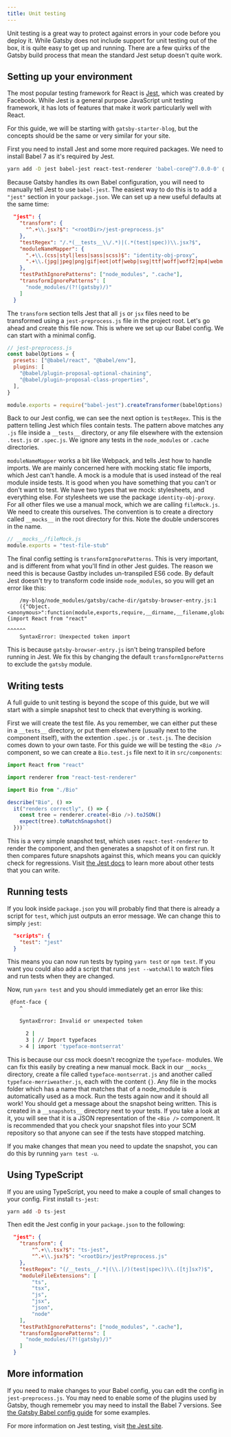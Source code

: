 ```yaml
---
title: Unit testing
---
```


Unit testing is a great way to protect against errors in your code before you
deploy it. While Gatsby does not include support for unit testing out of the
box, it is quite easy to get up and running. There are a few quirks of the
Gatsby build process that mean the standard Jest setup doesn't quite work.

## Setting up your environment

The most popular testing framework for React is [Jest](https://jestjs.io/),
which was created by Facebook. While Jest is a general purpose JavaScript unit
testing framework, it has lots of features that make it work particularly well
with React.

For this guide, we will be starting with `gatsby-starter-blog`, but the concepts
should be the same or very similar for your site.

First you need to install Jest and some more required packages. We need to
install Babel 7 as it's required by Jest.

```sh
yarn add -D jest babel-jest react-test-renderer 'babel-core@^7.0.0-0' @babel/core identity-obj-proxy @babel/plugin-proposal-class-properties @babel/plugin-proposal-optional-chaining
```

Because Gatsby handles its own Babel configuration, you will need to manually
tell Jest to use `babel-jest`. The easiest way to do this is to add a `"jest"`
section in your `package.json`. We can set up a new useful defaults at the same
time:

```json
  "jest": {
    "transform": {
      "^.+\\.jsx?$": "<rootDir>/jest-preprocess.js"
    },
    "testRegex": "/.*(__tests__\\/.*)|(.*(test|spec))\\.jsx?$",
    "moduleNameMapper": {
      ".+\\.(css|styl|less|sass|scss)$": "identity-obj-proxy",
      ".+\\.(jpg|jpeg|png|gif|eot|otf|webp|svg|ttf|woff|woff2|mp4|webm|wav|mp3|m4a|aac|oga)$": "<rootDir>/__mocks__/fileMock.js"
    },
    "testPathIgnorePatterns": ["node_modules", ".cache"],
    "transformIgnorePatterns": [
      "node_modules/(?!(gatsby)/)"
    ]
  }
```

The `transform` section tells Jest that all `js` or `jsx` files need to be
transformed using a `jest-preprocess.js` file in the project root. Let's go
ahead and create this file now. This is where we set up our Babel config. We can
start with a minimal config.

```js
// jest-preprocess.js
const babelOptions = {
  presets: ["@babel/react", "@babel/env"],
  plugins: [
    "@babel/plugin-proposal-optional-chaining",
    "@babel/plugin-proposal-class-properties",
  ],
}

module.exports = require("babel-jest").createTransformer(babelOptions)
```

Back to our Jest config, we can see the next option is `testRegex`. This is the
pattern telling Jest which files contain tests. The pattern above matches any
`.js` file inside a `__tests__` directory, or any file elsewhere with the
extension `.test.js` or `.spec.js`. We ignore any tests in the `node_modules` or
`.cache` directories.

`moduleNameMapper` works a bit like Webpack, and tells Jest how to handle
imports. We are mainly concerned here with mocking static file imports, which
Jest can't handle. A mock is a module that is used instead of the real module
inside tests. It is good when you have something that you can't or don't want to
test. We have two types that we mock: stylesheets, and everything else. For
stylesheets we use the package `identity-obj-proxy`. For all other files we use
a manual mock, which we are calling `fileMock.js`. We need to create this
ourselves. The convention is to create a directory called `__mocks__` in the
root directory for this. Note the double underscores in the name.

```js
// __mocks__/fileMock.js
module.exports = "test-file-stub"
```

The final config setting is `transformIgnorePatterns`. This is very important,
and is different from what you'll find in other Jest guides. The reason we need
this is because Gastby includes un-transpiled ES6 code. By default Jest doesn't
try to transform code inside `node_modules`, so you will get an error like this:

```
    /my-blog/node_modules/gatsby/cache-dir/gatsby-browser-entry.js:1
    ({"Object.<anonymous>":function(module,exports,require,__dirname,__filename,global,jest){import React from "react"
                                                                                             ^^^^^^
    SyntaxError: Unexpected token import
```

This is because `gatsby-browser-entry.js` isn't being transpiled before running
in Jest. We fix this by changing the default `transformIgnorePatterns` to
exclude the `gatsby` module.

## Writing tests

A full guide to unit testing is beyond the scope of this guide, but we will
start with a simple snapshot test to check that everything is working.

First we will create the test file. As you remember, we can either put these in
a `__tests__` directory, or put them elsewhere (usually next to the component
itself), with the extention `.spec.js` or `.test.js`. The decision comes down to
your own taste. For this guide we will be testing the `<Bio />` component, so we
can create a `Bio.test.js` file next to it in `src/components`:

```js
import React from "react"

import renderer from "react-test-renderer"

import Bio from "./Bio"

describe("Bio", () =>
  it("renders correctly", () => {
    const tree = renderer.create(<Bio />).toJSON()
    expect(tree).toMatchSnapshot()
  }))``
```

This is a very simple snapshot test, which uses `react-test-renderer` to render
the component, and then generates a snapshot of it on first run. It then
compares future snapshots against this, which means you can quickly check for
regressions. Visit [the Jest docs](https://jestjs.io/docs/en/getting-started) to
learn more about other tests that you can write.

## Running tests

If you look inside `package.json` you will probably find that there is already a
script for `test`, which just outputs an error message. We can change this to
simply `jest`:

```json
  "scripts": {
    "test": "jest"
  }
```

This means you can now run tests by typing `yarn test` or `npm test`. If you
want you could also add a script that runs `jest --watchAll` to watch files and
run tests when they are changed.

Now, run `yarn test` and you should immediately get an error like this:

```sh
 @font-face {
    ^

    SyntaxError: Invalid or unexpected token

      2 |
      3 | // Import typefaces
    > 4 | import 'typeface-montserrat'
```

This is because our css mock doesn't recognize the `typeface-` modules. We can
fix this easily by creating a new manual mock. Back in our `__mocks__`
directory, create a file called `typeface-montserrat.js` and another called
`typeface-merriweather.js`, each with the content `{}`. Any file in the mocks
folder which has a name that matches that of a node_module is automatically used
as a mock. Run the tests again now and it should all work! You should get a
message about the snapshot being written. This is created in a `__snapshots__`
directory next to your tests. If you take a look at it, you will see that it is
a JSON representation of the `<Bio />` component. It is recommended that you
check your snapshot files into your SCM repository so that anyone can see if the
tests have stopped matching.

If you make changes that mean you need to update the snapshot, you can do this
by running `yarn test -u`.

## Using TypeScript

If you are using TypeScript, you need to make a couple of small changes to your
config. First install `ts-jest`:

```hs
yarn add -D ts-jest
```

Then edit the Jest config in your `package.json` to the following:

```json
  "jest": {
    "transform": {
        "^.+\\.tsx?$": "ts-jest",
        "^.+\\.jsx?$": "<rootDir>/jestPreprocess.js"
    },
    "testRegex": "(/__tests__/.*|(\\.|/)(test|spec))\\.([tj]sx?)$",
    "moduleFileExtensions": [
        "ts",
        "tsx",
        "js",
        "jsx",
        "json",
        "node"
    ],
    "testPathIgnorePatterns": ["node_modules", ".cache"],
    "transformIgnorePatterns": [
      "node_modules/(?!(gatsby)/)"
    ]
  }
```

## More information

If you need to make changes to your Babel config, you can edit the config in
`jest-preprocess.js`. You may need to enable some of the plugins used by Gatsby,
though rememebr you may need to install the Babel 7 versions. See
[the Gatsby Babel config guide](/docs/babel/) for some examples.

For more information on Jest testing, visit
[the Jest site](https://jestjs.io/docs/en/getting-started).
